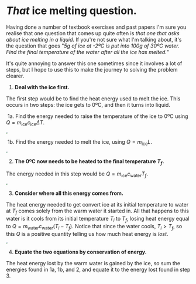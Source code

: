# _That_ ice melting question.

Having done a number of textbook exercises and past papers I'm sure you realise that one question that comes up quite often is _that one that asks about ice melting in a liquid_. If you're not sure what I'm talking about, it's the question that goes "_5g of ice at -2ºC is put into 100g of 30ºC water. Find the final temperature of the water after all the ice has melted._"

It's quite annoying to answer this one sometimes since it involves a lot of steps, but I hope to use this to make the journey to solving the problem clearer.

1. **Deal with the ice first.**

The first step would be to find the heat energy used to melt the ice. This occurs in two steps: the ice gets to 0ºC, and then it turns into liquid.

​		1a. Find the energy needed to raise the temperature of the ice to 0ºC using $Q=m_{\text{ice}}c_{\text{ice}}\Delta T$.

<img src="/Users/norrislam/Documents/GitHub/Physics-Revision-Material/Thermal Physics/step 1a.png" style="zoom:25%;" />

​		1b. Find the energy needed to melt the ice, using $Q=m_{\text{ice}}L$.

<img src="/Users/norrislam/Documents/GitHub/Physics-Revision-Material/Thermal Physics/step 1b.png" style="zoom:25%;" />

2. **The 0ºC now needs to be heated to the final temperature $T_f$.**

The energy needed in this step would be $Q=m_{\text{ice}}c_{\text{water}}T_f$.

<img src="/Users/norrislam/Documents/GitHub/Physics-Revision-Material/Thermal Physics/step 2.png" style="zoom:25%;" />

3. **Consider where all this energy comes from.**

The heat energy needed to get convert ice at its initial temperature to water at $T_f$ comes solely from the warm water it started in. All that happens to this water is it cools from its initial temperature $T_i$ to $T_f$, losing heat energy equal to $Q=m_{\text{water}}c_{\text{water}}(T_i-T_f)$. Notice that since the water cools, $T_i>T_f$, so this $Q$ is a positive quantity telling us how much heat energy is *lost*.

<img src="/Users/norrislam/Documents/GitHub/Physics-Revision-Material/Thermal Physics/step 3.png" style="zoom:25%;" />

4. **Equate the two equations by conservation of energy.**

The heat energy lost by the warm water is gained by the ice, so sum the energies found in 1a, 1b, and 2, and equate it to the energy lost found in step 3.

